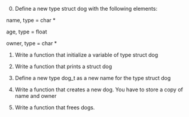 0. Define a new type struct dog with the following elements:

name, type = char *

age, type = float

owner, type = char *

1. Write a function that initialize a variable of type struct dog

2. Write a function that prints a struct dog

3. Define a new type dog_t as a new name for the type struct dog

4. Write a function that creates a new dog. You have to store a copy of name and owner

5. Write a function that frees dogs.
